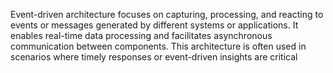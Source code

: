 Event-driven architecture focuses on capturing, processing, and reacting to events or messages generated by different systems or applications. It enables real-time data processing and facilitates asynchronous communication between components. This architecture is often used in scenarios where timely responses or event-driven insights are critical